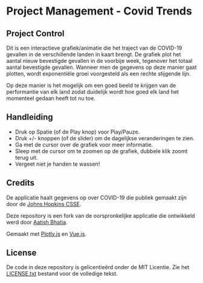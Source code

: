 # Project Management - Covid Trends
## Project Control
Dit is een interactieve grafiek/animatie die het traject van de COVID-19 gevallen in de verschillende landen in kaart brengt.
De grafiek plot het aantal nieuw bevestigde gevallen in de voorbije week, tegenover het totaal aantal bevestigde gevallen.
Wanneer men de gegevens op deze manier gaat plotten, wordt exponentiële groei voorgesteld als een rechte stijgende lijn.

Op deze manier is het mogelijk om een goed beeld te krijgen van de performantie van elk land zodat duidelijk wordt hoe goed elk land het momenteel gedaan heeft tot nu toe.

## Handleiding
- Druk op Spatie (of de Play knop) voor Play/Pauze. 
- Druk +/- knoppen (of de slider) om de dagelijkse veranderingen te zien. 
- Ga met de cursor over de grafiek voor meer informatie.
- Sleep met de cursor om te zoomen op de grafiek, dubbele klik zoomt terug uit.
- Vergeet niet je handen te wassen!

## Credits
De applicatie haalt gegevens op over COVID-19 die publiek gemaakt zijn door de [Johns Hopkins CSSE](https://github.com/CSSEGISandData/COVID-19).

Deze repository is een fork van de oorspronkelijke applicatie die ontwikkeld werd door [Aatish Bhatia](https://aatishb.com/).

Gemaakt met [Plotly.js](https://plot.ly/javascript/) en [Vue.js](https://vuejs.org/).

## License
De code in deze repository is gelicentieërd onder de MIT Licentie. Zie het [LICENSE.txt](LICENSE.txt) bestand voor de volledige tekst.

